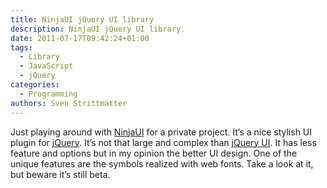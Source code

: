 ```yaml
---
title: NinjaUI jQuery UI library
description: NinjaUI jQuery UI library.
date: 2011-07-17T09:42:24+01:00
tags:
  - Library
  - JavaScript
  - jQuery
categories:
  - Programming
authors: Sven Strittmatter
---
```


Just  playing around  with  [NinjaUI][1]  for a  private  project.  It’s a  nice
stylish UI plugin for [jQuery][2]. It’s  not that large and complex than [jQuery
UI][3]. It has less feature and options  but in my opinion the better UI design.
One of the unique  features are the symbols realized with web fonts. Take a look
at it, but beware it’s still beta.

[1]: http://ninjaui.com/
[2]: http://jquery.com/
[3]: http://jqueryui.com/